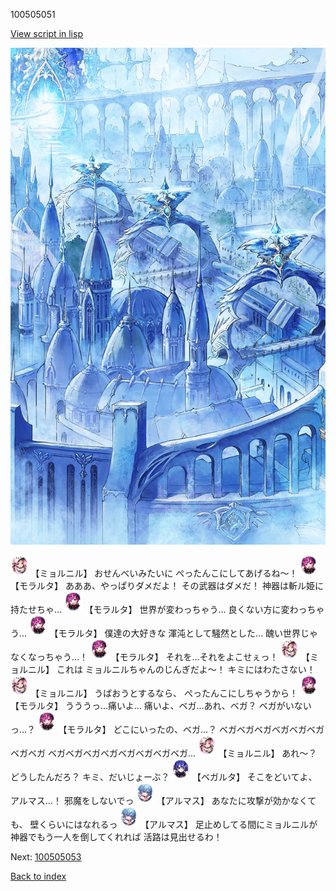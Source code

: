 100505051

[View script in lisp](../scripts/100505051.txt)

![400_angel_town_daytime.png](../images/backgrounds/400_angel_town_daytime.png)

<img src="../images/units/3200111.png" alt="3200111.png" height="34"/>
【ミョルニル】
おせんべいみたいに
ぺったんこにしてあげるね～！

<img src="../images/units/3104011.png" alt="3104011.png" height="34"/>
【モラルタ】
あああ、やっぱりダメだよ！
その武器はダメだ！
神器は斬ル姫に持たせちゃ…

<img src="../images/units/3104011.png" alt="3104011.png" height="34"/>
【モラルタ】
世界が変わっちゃう…
良くない方に変わっちゃう…

<img src="../images/units/3104011.png" alt="3104011.png" height="34"/>
【モラルタ】
僕達の大好きな
渾沌として騒然とした…
醜い世界じゃなくなっちゃう…！

<img src="../images/units/3104011.png" alt="3104011.png" height="34"/>
【モラルタ】
それを…それをよこせぇっ！

<img src="../images/units/3200111.png" alt="3200111.png" height="34"/>
【ミョルニル】
これは
ミョルニルちゃんのじんぎだよ～！
キミにはわたさない！

<img src="../images/units/3200111.png" alt="3200111.png" height="34"/>
【ミョルニル】
うばおうとするなら、
ぺったんこにしちゃうから！

<img src="../images/units/3104011.png" alt="3104011.png" height="34"/>
【モラルタ】
うううっ…痛いよ…
痛いよ、ベガ…あれ、ベガ？
ベガがいないっ…？

<img src="../images/units/3104011.png" alt="3104011.png" height="34"/>
【モラルタ】
どこにいったの、ベガ…？
ベガベガベガベガベガベガベガベガ
ベガベガベガベガベガベガベガベガ…

<img src="../images/units/3200111.png" alt="3200111.png" height="34"/>
【ミョルニル】
あれ～？
どうしたんだろ？
キミ、だいじょーぶ？

<img src="../images/units/3104111.png" alt="3104111.png" height="34"/>
【ベガルタ】
そこをどいてよ、アルマス…！
邪魔をしないでっ

<img src="../images/units/3103811.png" alt="3103811.png" height="34"/>
【アルマス】
あなたに攻撃が効かなくても、
壁くらいにはなれるっ

<img src="../images/units/3103811.png" alt="3103811.png" height="34"/>
【アルマス】
足止めしてる間にミョルニルが
神器でもう一人を倒してくれれば
活路は見出せるわ！

Next: [100505053](100505053.md)

[Back to index](index.md)
